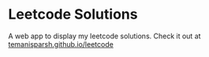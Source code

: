 # Leetcode Solutions

A web app to display my leetcode solutions.
Check it out at [temanisparsh.github.io/leetcode](https://temanisparsh.github.io/leetcode)
